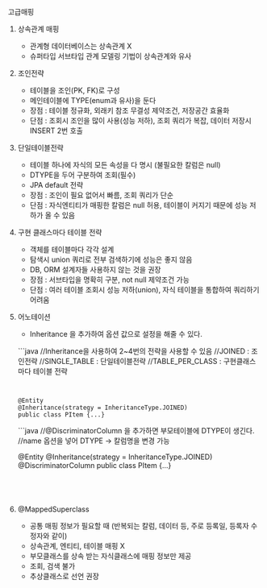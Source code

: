 ​	고급매핑





1. 상속관계 매핑
   - 관계형 데이터베이스는 상속관계 X
   - 슈퍼타입 서브타입 관계 모델링 기법이 상속관계와 유사



2. 조인전략
   - 테이블을 조인(PK, FK)로 구성
   - 메인테이블에 TYPE(enum과 유사)을 둔다
   - 장점 : 테이블 정규화, 외래키 참조 무결성 제약조건, 저장공간 효율화
   - 단점 : 조회시 조인을 많이 사용(성능 저하), 조회 쿼리가 복잡, 데이터 저장시 INSERT 2번 호출



3. 단일테이블전략
   - 테이블 하나에 자식의 모든 속성을 다 명시 (불필요한 칼럼은 null)
   - DTYPE을 두어 구분하여 조회(필수)
   - JPA default 전략
   - 장점 : 조인이 필요 없어서 빠름, 조회 쿼리가 단순
   - 단점 : 자식엔티티가 매핑한 칼럼은 null 허용, 테이블이 커지기 때문에 성능 저하가 올 수 있음



4. 구현 클래스마다 테이블 전략
   - 객체를 테이블마다 각각 설계
   - 탐색시 union 쿼리로 전부 검색하기에 성능은 좋지 않음
   - DB, ORM 설계자들 사용하지 않는 것을 권장
   - 장점 : 서브타입을 명확히 구분, not null 제약조건 가능
   - 단점 : 여러 테이블 조회시 성능 저하(union), 자식 테이블을 통합하여 쿼리하기 어려움



5. 어노테이션

   - Inheritance 을 추가하여 옵션 값으로 설정을 해줄 수 있다.


    ​```java
     //Inheritance을 사용하여 2~4번의 전략을 사용할 수 있음
     //JOINED : 조인전략
     //SINGLE_TABLE : 단일테이블전략
     //TABLE_PER_CLASS : 구현클래스마다 테이블 전략
     ```


     @Entity
     @Inheritance(strategy = InheritanceType.JOINED)
     public class PItem {...}
     ```



    ​```java
     //@DiscriminatorColumn 을 추가하면 부모테이블에 DTYPE이 생긴다.
     //name 옵션을 넣어 DTYPE -> 칼럼명을 변경 가능
    
     @Entity
     @Inheritance(strategy = InheritanceType.JOINED)
     @DiscriminatorColumn
     public class PItem {...}
     ```




6. @MappedSuperclass
   - 공통 매핑 정보가 필요할 때 (반복되는 칼럼, 데이터 등, 주로 등록일, 등록자 수정자와 같이)
   - 상속관계, 엔티티, 테이블 매핑 X
   - 부모클래스를 상속 받는 자식클래스에 매핑 정보만 제공
   - 조회, 검색 불가
   - 추상클래스로 선언 권장